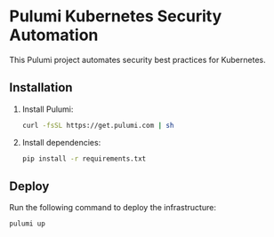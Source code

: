 # Pulumi Kubernetes Security Automation

This Pulumi project automates security best practices for Kubernetes.

## Installation
1. Install Pulumi:
   ```bash
   curl -fsSL https://get.pulumi.com | sh
   ```

2. Install dependencies:
   ```bash
   pip install -r requirements.txt
   ```

## Deploy
Run the following command to deploy the infrastructure:
```bash
pulumi up
```
